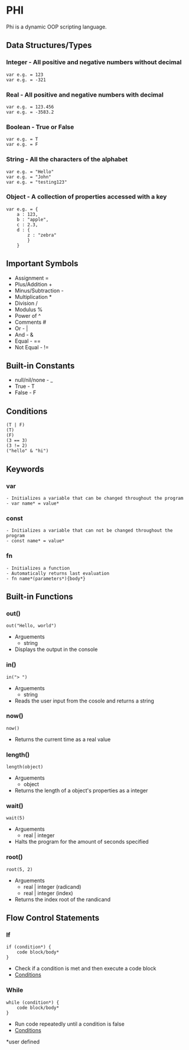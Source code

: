 # PHI
Phi is a dynamic OOP scripting language.

## Data Structures/Types
### Integer - All positive and negative numbers without decimal
    var e.g. = 123
    var e.g. = -321
### Real - All positive and negative numbers with decimal
    var e.g. = 123.456
    var e.g. = -3583.2
### Boolean - True or False
    var e.g. = T
    var e.g. = F
### String - All the characters of the alphabet
    var e.g. = "Hello"
    var e.g. = "John"
    var e.g. = "testing123"
### Object - A collection of properties accessed with a key
    var e.g. = {
        a : 123,
        b : "apple",
        c : 2.3,
        d : {
            z : "zebra"
            }
        }
    
## Important Symbols
- Assignment =
- Plus/Addition +
- Minus/Subtraction -
- Multiplication *
- Division /
- Modulus %
- Power of ^
- Comments #
- Or - |
- And - &
- Equal - ==
- Not Equal - !=

## Built-in Constants
- null/nil/none - _
- True - T
- False - F

## Conditions
    (T | F)
    (T)
    (F)
    (3 == 3)
    (3 != 2)
    ("hello" & "hi")

## Keywords
### var
    - Initializes a variable that can be changed throughout the program
    - var name* = value*
### const
    - Initializes a variable that can not be changed throughout the program
    - const name* = value*
### fn
    - Initializes a function
    - Automatically returns last evaluation
    - fn name*(parameters*){body*}

## Built-in Functions
### out()
    out("Hello, world")
- Arguements
    - string
- Displays the output in the console
### in()
    in("> ")
- Arguements
    - string
- Reads the user input from the cosole and returns a string
### now()
    now()
- Returns the current time as a real value
### length()
    length(object)
- Arguements
    - object
- Returns the length of a object's properties as a integer
### wait()
    wait(5)
- Arguements
    - real | integer
- Halts the program for the amount of seconds specified
### root()
    root(5, 2)
- Arguements
    - real | integer (radicand)
    - real | integer (index)
- Returns the index root of the randicand

## Flow Control Statements
### If
    if (condition*) {
        code block/body*
    }
- Check if a condition is met and then execute a code block
- [Conditions](#conditions)
### While
    while (condition*) {
        code block/body*
    }
- Run code repeatedly until a condition is false
- [Conditions](#conditions)


*user defined